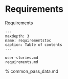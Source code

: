 # Requirements

Requirements



```{toctree}
---
maxdepth: 3
name: requirementstoc
caption: Table of contents
---

user-stories.md
requirements.md

```

% common_pass_data.md
